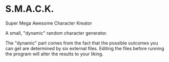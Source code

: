 # S.M.A.C.K.
Super Mega Awesome Character Kreator

A small, "dynamic" random character generator.

The "dynamic" part comes from the fact that the possible outcomes you can get are determined by six external files. Editing the files before running the program will alter the results to your liking.
